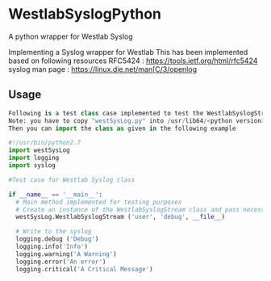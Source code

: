 # WestlabSyslogPython
A python wrapper for Westlab Syslog

Implementing a Syslog wrapper for Westlab
This has been implemented based on following resources
RFC5424         : https://tools.ietf.org/html/rfc5424
syslog man page : https://linux.die.net/man[C/3/openlog

## Usage
```python
Following is a test class case implemented to test the WestlabSyslogStream class
Note: you have to copy "westSysLog.py" into /usr/lib64/<python version>/site-packages/ directory
Then you can import the class as given in the following example

#!/usr/bin/python2.7
import westSysLog
import logging
import syslog

#Test case for Westlab Syslog class

if __name__ == '__main__':
  # Main method implemented for testing purposes
  # Create an instance of the WestlabSyslogStream class and pass necessary arguments
  westSysLog.WestlabSyslogStream ('user', 'debug', __file__)

  # Write to the syslog
  logging.debug ('Debug')
  logging.info('Info')
  logging.warning('A Warning')
  logging.error('An error')
  logging.critical('A Critical Message')
```


